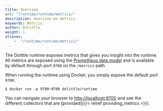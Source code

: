 ```yaml
---
title: Overview
url: "/runtime/runtime/metrics/"
description: Overview on metrics
keywords: Metrics
author: Dolittle
weight: 1
aliases:
    -  "/runtime/runtime/metrics/"
---
```


The Dolittle runtime exposes metrics that gives you insight into the runtime.
All metrics are exposed using the [Prometheus data model](https://prometheus.io/docs/concepts/data_model/)
and is available by default through port `9700` on the `/metrics` path.

When running the runtime using Docker, you simply expose the default port `9700`:

```shell
$ docker run -p 9700:9700 dolittle/runtime
```

You can navigate your browser to [http://localhost:9700](http://localhost:9700) and see
the different collectors that are [provided]({{< relref providing_metrics >}}).

